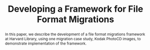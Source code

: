 ---
abstract: In this paper, we describe the development of a file format migrations framework
  at Harvard Library, using one migration case study, Kodak PhotoCD images, to demonstrate
  implementation of the framework.
creators:
- Goethals, Andrea
- Heinen, Joey
date: null
document_url: https://services.phaidra.univie.ac.at/api/object/o:429550/download
grand_parent: iPRES
institutions: []
keywords:
- format migrations; migration frameworks; obsolete formats
landing_page_url: https://phaidra.univie.ac.at/o:429550
language: eng
layout: publication
license: CC BY 4.0 International
notes_url: null
parent: iPRES 2015
presentation_url: null
publication_type: paper
size: 722250
source_name: iPRES
title: Developing a Framework for File Format Migrations
year: 2015
---